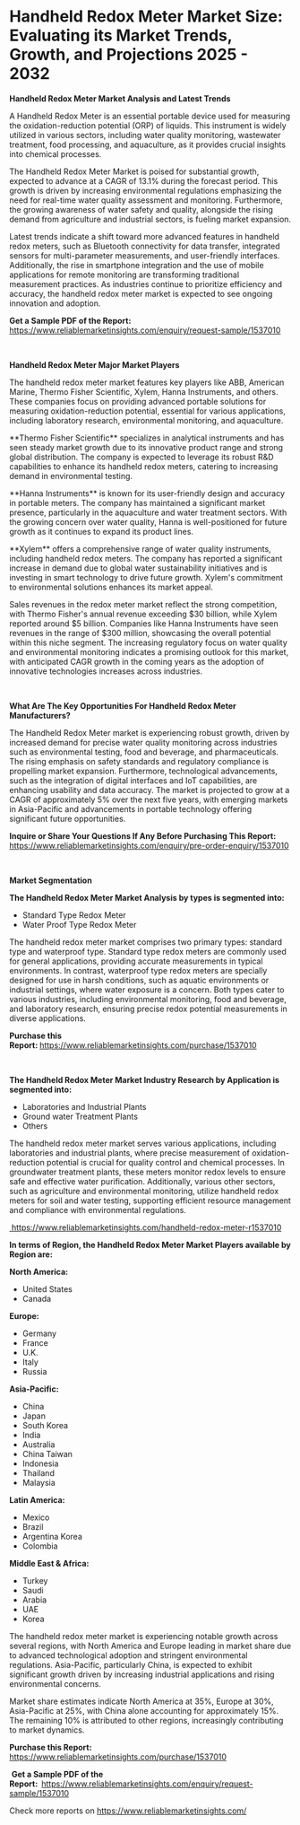 <p><h1>Handheld Redox Meter Market Size: Evaluating its Market Trends, Growth, and Projections 2025 - 2032</h1></p><p><strong>Handheld Redox Meter Market Analysis and Latest Trends</strong></p>
<p><p>A Handheld Redox Meter is an essential portable device used for measuring the oxidation-reduction potential (ORP) of liquids. This instrument is widely utilized in various sectors, including water quality monitoring, wastewater treatment, food processing, and aquaculture, as it provides crucial insights into chemical processes.</p><p>The Handheld Redox Meter Market is poised for substantial growth, expected to advance at a CAGR of 13.1% during the forecast period. This growth is driven by increasing environmental regulations emphasizing the need for real-time water quality assessment and monitoring. Furthermore, the growing awareness of water safety and quality, alongside the rising demand from agriculture and industrial sectors, is fueling market expansion.</p><p>Latest trends indicate a shift toward more advanced features in handheld redox meters, such as Bluetooth connectivity for data transfer, integrated sensors for multi-parameter measurements, and user-friendly interfaces. Additionally, the rise in smartphone integration and the use of mobile applications for remote monitoring are transforming traditional measurement practices. As industries continue to prioritize efficiency and accuracy, the handheld redox meter market is expected to see ongoing innovation and adoption.</p></p>
<p><strong>Get a Sample PDF of the Report:&nbsp;</strong> <a href="https://www.reliablemarketinsights.com/enquiry/request-sample/1537010?utm_campaign=1558&utm_medium=2&utm_source=Github&utm_content=ia&utm_term=27022025&utm_id=handheld-redox-meter">https://www.reliablemarketinsights.com/enquiry/request-sample/1537010</a></p>
<p>&nbsp;</p>
<p><strong>Handheld Redox Meter Major Market Players</strong></p>
<p><p>The handheld redox meter market features key players like ABB, American Marine, Thermo Fisher Scientific, Xylem, Hanna Instruments, and others. These companies focus on providing advanced portable solutions for measuring oxidation-reduction potential, essential for various applications, including laboratory research, environmental monitoring, and aquaculture.</p><p>**Thermo Fisher Scientific** specializes in analytical instruments and has seen steady market growth due to its innovative product range and strong global distribution. The company is expected to leverage its robust R&D capabilities to enhance its handheld redox meters, catering to increasing demand in environmental testing.</p><p>**Hanna Instruments** is known for its user-friendly design and accuracy in portable meters. The company has maintained a significant market presence, particularly in the aquaculture and water treatment sectors. With the growing concern over water quality, Hanna is well-positioned for future growth as it continues to expand its product lines.</p><p>**Xylem** offers a comprehensive range of water quality instruments, including handheld redox meters. The company has reported a significant increase in demand due to global water sustainability initiatives and is investing in smart technology to drive future growth. Xylem's commitment to environmental solutions enhances its market appeal.</p><p>Sales revenues in the redox meter market reflect the strong competition, with Thermo Fisher's annual revenue exceeding $30 billion, while Xylem reported around $5 billion. Companies like Hanna Instruments have seen revenues in the range of $300 million, showcasing the overall potential within this niche segment. The increasing regulatory focus on water quality and environmental monitoring indicates a promising outlook for this market, with anticipated CAGR growth in the coming years as the adoption of innovative technologies increases across industries.</p></p>
<p>&nbsp;</p>
<p><strong>What Are The Key Opportunities For Handheld Redox Meter Manufacturers?</strong></p>
<p><p>The Handheld Redox Meter market is experiencing robust growth, driven by increased demand for precise water quality monitoring across industries such as environmental testing, food and beverage, and pharmaceuticals. The rising emphasis on safety standards and regulatory compliance is propelling market expansion. Furthermore, technological advancements, such as the integration of digital interfaces and IoT capabilities, are enhancing usability and data accuracy. The market is projected to grow at a CAGR of approximately 5% over the next five years, with emerging markets in Asia-Pacific and advancements in portable technology offering significant future opportunities.</p></p>
<p><strong>Inquire or Share Your Questions If Any Before Purchasing This Report:</strong> <a href="https://www.reliablemarketinsights.com/enquiry/pre-order-enquiry/1537010?utm_campaign=1558&utm_medium=2&utm_source=Github&utm_content=ia&utm_term=27022025&utm_id=handheld-redox-meter">https://www.reliablemarketinsights.com/enquiry/pre-order-enquiry/1537010</a></p>
<p>&nbsp;</p>
<p><strong>Market Segmentation</strong></p>
<p><strong>The Handheld Redox Meter Market Analysis by types is segmented into:</strong></p>
<p><ul><li>Standard Type Redox Meter</li><li>Water Proof Type Redox Meter</li></ul></p>
<p><p>The handheld redox meter market comprises two primary types: standard type and waterproof type. Standard type redox meters are commonly used for general applications, providing accurate measurements in typical environments. In contrast, waterproof type redox meters are specially designed for use in harsh conditions, such as aquatic environments or industrial settings, where water exposure is a concern. Both types cater to various industries, including environmental monitoring, food and beverage, and laboratory research, ensuring precise redox potential measurements in diverse applications.</p></p>
<p><strong>Purchase this Report:&nbsp;</strong><a href="https://www.reliablemarketinsights.com/purchase/1537010?utm_campaign=1558&utm_medium=2&utm_source=Github&utm_content=ia&utm_term=27022025&utm_id=handheld-redox-meter">https://www.reliablemarketinsights.com/purchase/1537010</a></p>
<p>&nbsp;</p>
<p><strong>The Handheld Redox Meter Market Industry Research by Application is segmented into:</strong></p>
<p><ul><li>Laboratories and Industrial Plants</li><li>Ground water Treatment Plants</li><li>Others</li></ul></p>
<p><p>The handheld redox meter market serves various applications, including laboratories and industrial plants, where precise measurement of oxidation-reduction potential is crucial for quality control and chemical processes. In groundwater treatment plants, these meters monitor redox levels to ensure safe and effective water purification. Additionally, various other sectors, such as agriculture and environmental monitoring, utilize handheld redox meters for soil and water testing, supporting efficient resource management and compliance with environmental regulations.</p></p>
<p><a href="https://www.reliablemarketinsights.com/handheld-redox-meter-r1537010?utm_campaign=1558&utm_medium=2&utm_source=Github&utm_content=ia&utm_term=27022025&utm_id=handheld-redox-meter">&nbsp;https://www.reliablemarketinsights.com/handheld-redox-meter-r1537010</a></p>
<p><strong>In terms of Region, the Handheld Redox Meter Market Players available by Region are:</strong></p>
<p>
    <p> <strong> North America: </strong>
        <ul>
            <li>United States</li>
            <li>Canada</li>
        </ul>
        </p> 
    <p> <strong> Europe: </strong>
        <ul>
            <li>Germany</li>
            <li>France</li>
            <li>U.K.</li>
            <li>Italy</li>
            <li>Russia</li>
        </ul>
        </p> 
    <p> <strong> Asia-Pacific: </strong>
        <ul>
            <li>China</li>
            <li>Japan</li>
            <li>South Korea</li>
            <li>India</li>
            <li>Australia</li>
            <li>China Taiwan</li>
            <li>Indonesia</li>
            <li>Thailand</li>
            <li>Malaysia</li>
        </ul>
        </p> 
    <p> <strong> Latin America: </strong>
        <ul>
            <li>Mexico</li>
            <li>Brazil</li>
            <li>Argentina Korea</li>
            <li>Colombia</li>
        </ul>
        </p> 
    <p> <strong> Middle East & Africa: </strong>
        <ul>
            <li>Turkey</li>
            <li>Saudi</li>
            <li>Arabia</li>
            <li>UAE</li>
            <li>Korea</li>
        </ul>
    </p>
    </p>
<p><p>The handheld redox meter market is experiencing notable growth across several regions, with North America and Europe leading in market share due to advanced technological adoption and stringent environmental regulations. Asia-Pacific, particularly China, is expected to exhibit significant growth driven by increasing industrial applications and rising environmental concerns. </p><p>Market share estimates indicate North America at 35%, Europe at 30%, Asia-Pacific at 25%, with China alone accounting for approximately 15%. The remaining 10% is attributed to other regions, increasingly contributing to market dynamics.</p></p>
<p><strong>Purchase this Report: </strong><a href="https://www.reliablemarketinsights.com/purchase/1537010?utm_campaign=1558&utm_medium=2&utm_source=Github&utm_content=ia&utm_term=27022025&utm_id=handheld-redox-meter">https://www.reliablemarketinsights.com/purchase/1537010</a></p>
<p>&nbsp;<strong>Get a Sample PDF of the Report:&nbsp;&nbsp;</strong><a href="https://www.reliablemarketinsights.com/enquiry/request-sample/1537010?utm_campaign=1558&utm_medium=2&utm_source=Github&utm_content=ia&utm_term=27022025&utm_id=handheld-redox-meter">https://www.reliablemarketinsights.com/enquiry/request-sample/1537010</a></p>
<p><strong></strong></p>
<p>Check more reports on <a href="https://www.reliablemarketinsights.com/?utm_campaign=1558&utm_medium=2&utm_source=Github&utm_content=ia&utm_term=27022025&utm_id=handheld-redox-meter">https://www.reliablemarketinsights.com/</a></p>